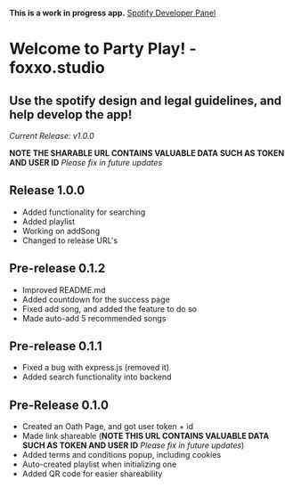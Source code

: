 **This is a work in progress app.**
[Spotify Developer Panel](https://developer.spotify.com)

# Welcome to Party Play! - foxxo.studio

## Use the spotify design and legal guidelines, and help develop the app!

_Current Release: v1.0.0_

**NOTE THE SHARABLE URL CONTAINS VALUABLE DATA SUCH AS TOKEN AND USER ID** _Please fix in future updates_

## Release 1.0.0
 - Added functionality for searching
 - Added playlist
 - Working on addSong
 - Changed to release URL's

## Pre-release 0.1.2

- Improved README.md
- Added countdown for the success page
- Fixed add song, and added the feature to do so
- Made auto-add 5 recommended songs

## Pre-release 0.1.1

- Fixed a bug with express.js (removed it)
- Added search functionality into backend

## Pre-Release 0.1.0

- Created an Oath Page, and got user token + id
- Made link shareable (**NOTE THIS URL CONTAINS VALUABLE DATA SUCH AS TOKEN AND USER ID** _Please fix in future updates_)
- Added terms and conditions popup, including cookies
- Auto-created playlist when initializing one
- Added QR code for easier shareability
